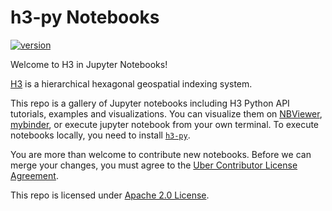 # h3-py Notebooks

[![version](https://img.shields.io/badge/License-Apache%202.0-blue.svg)](LICENSE)

Welcome to H3 in Jupyter Notebooks!

[H3](https://github.com/uber/h3) is a hierarchical hexagonal
geospatial indexing system.

This repo is a gallery of Jupyter notebooks including H3 Python
API tutorials, examples and visualizations.
You can visualize them on
[NBViewer](https://nbviewer.jupyter.org/github/uber/h3-py-notebooks/tree/master/),
[mybinder](https://mybinder.org/v2/gh/uber/h3-py-notebooks/master?filepath=docs),
or execute jupyter notebook from your own terminal.
To execute notebooks locally, you need to install [`h3-py`](https://github.com/uber/h3-py).


You are more than welcome to contribute new notebooks.
Before we can merge your changes, you must agree to the
[Uber Contributor License Agreement](https://cla-assistant.io/uber/h3).

This repo is licensed under [Apache 2.0 License](LICENSE).
